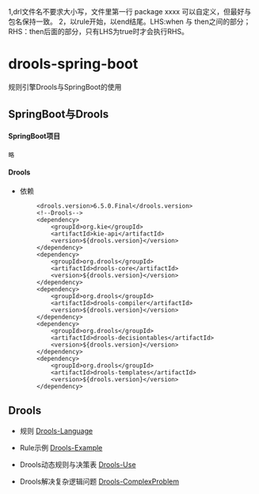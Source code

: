 1,drl文件名不要求大小写，文件里第一行 package xxxx 可以自定义，但最好与包名保持一致。
2，以rule开始，以end结尾。LHS:when 与 then之间的部分；RHS：then后面的部分，只有LHS为true时才会执行RHS。




# drools-spring-boot

规则引擎Drools与SpringBoot的使用

## SpringBoot与Drools

#### SpringBoot项目
    略
#### Drools
- 依赖
```
        <drools.version>6.5.0.Final</drools.version>
        <!--Drools-->
        <dependency>
            <groupId>org.kie</groupId>
            <artifactId>kie-api</artifactId>
            <version>${drools.version}</version>
        </dependency>
        <dependency>
            <groupId>org.drools</groupId>
            <artifactId>drools-core</artifactId>
            <version>${drools.version}</version>
        </dependency>
        <dependency>
            <groupId>org.drools</groupId>
            <artifactId>drools-compiler</artifactId>
            <version>${drools.version}</version>
        </dependency>
        <dependency>
            <groupId>org.drools</groupId>
            <artifactId>drools-decisiontables</artifactId>
            <version>${drools.version}</version>
        </dependency>
        <dependency>
            <groupId>org.drools</groupId>
            <artifactId>drools-templates</artifactId>
            <version>${drools.version}</version>
        </dependency>
```


## Drools

   - 规则
   [Drools-Language](https://github.com/MyHerux/drools-springboot/blob/master/Drools-Language.md)

   - Rule示例
   [Drools-Example](https://github.com/MyHerux/drools-springboot/blob/master/Drools-Example.md)
   
   - Drools动态规则与决策表
   [Drools-Use](https://github.com/MyHerux/drools-springboot/blob/master/Drools-Use.md)

   - Drools解决复杂逻辑问题
   [Drools-ComplexProblem](https://github.com/MyHerux/drools-springboot/blob/master/Drools-ComplexProblem.md)
